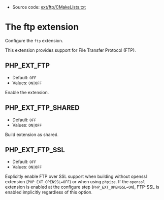 <!-- This is auto-generated file. -->
* Source code: [ext/ftp/CMakeLists.txt](https://github.com/petk/php-build-system/blob/master/cmake/ext/ftp/CMakeLists.txt)

# The ftp extension

Configure the `ftp` extension.

This extension provides support for File Transfer Protocol (FTP).

## PHP_EXT_FTP

* Default: `OFF`
* Values: `ON|OFF`

Enable the extension.

## PHP_EXT_FTP_SHARED

* Default: `OFF`
* Values: `ON|OFF`

Build extension as shared.

## PHP_EXT_FTP_SSL

* Default: `OFF`
* Values: `ON|OFF`

Explicitly enable FTP over SSL support when building without openssl extension
(`PHP_EXT_OPENSSL=OFF`) or when using `phpize`. If the `openssl` extension is
enabled at the configure step (`PHP_EXT_OPENSSL=ON`), FTP-SSL is enabled
implicitly regardless of this option.
